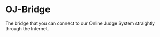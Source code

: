 # OJ-Bridge
The bridge that you can connect to our Online Judge System straightly through the Internet.

